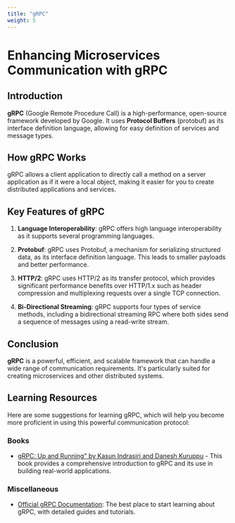 ```yaml
---
title: "gRPC"
weight: 5
---
```

# Enhancing Microservices Communication with gRPC

## Introduction

**gRPC** (Google Remote Procedure Call) is a high-performance, open-source framework developed by Google. It uses **Protocol Buffers** (protobuf) as its interface definition language, allowing for easy definition of services and message types.

## How gRPC Works

gRPC allows a client application to directly call a method on a server application as if it were a local object, making it easier for you to create distributed applications and services.

## Key Features of gRPC

1. **Language Interoperability**: gRPC offers high language interoperability as it supports several programming languages.

2. **Protobuf**: gRPC uses Protobuf, a mechanism for serializing structured data, as its interface definition language. This leads to smaller payloads and better performance.

3. **HTTP/2**: gRPC uses HTTP/2 as its transfer protocol, which provides significant performance benefits over HTTP/1.x such as header compression and multiplexing requests over a single TCP connection.

4. **Bi-Directional Streaming**: gRPC supports four types of service methods, including a bidirectional streaming RPC where both sides send a sequence of messages using a read-write stream.

## Conclusion

**gRPC** is a powerful, efficient, and scalable framework that can handle a wide range of communication requirements. It's particularly suited for creating microservices and other distributed systems.

## Learning Resources

Here are some suggestions for learning gRPC, which will help you become more proficient in using this powerful communication protocol:

### Books

- [gRPC: Up and Running" by Kasun Indrasiri and Danesh Kuruppu](https://amazon.com/gRPC-Running-Building-Applications-Kubernetes/dp/1492058335) - This book provides a comprehensive introduction to gRPC and its use in building real-world applications.


### Miscellaneous

- [Official gRPC Documentation](https://grpc.io/): The best place to start learning about gRPC, with detailed guides and tutorials.

